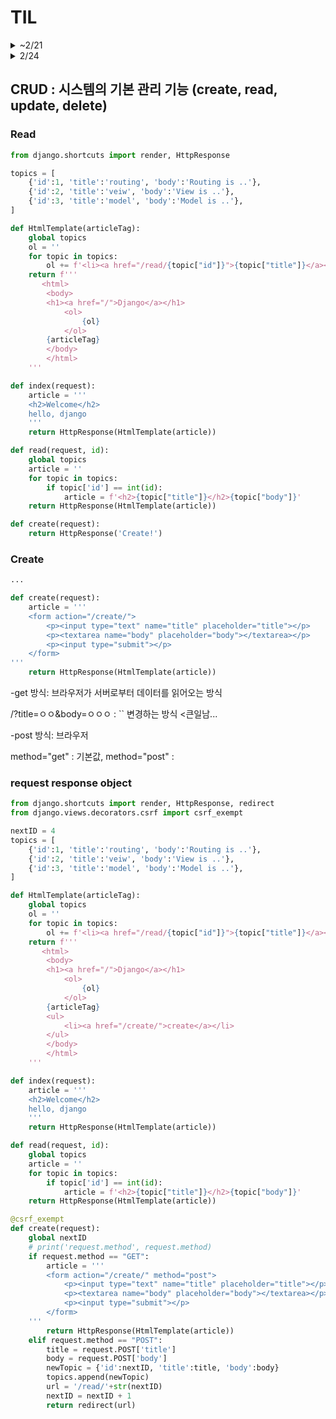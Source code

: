 # TIL

<details>
    <summary> ~2/21 </summary>
## Memo

- `ls`
- `mkdir`
- `cd`
- `-v` 등 명령어 정리 필요
- `md`

---

## Tutorial01: 개발 서버 확인

### 개발 서버 실행
```bash
$ python3 manage.py runserver
```

---

### **오류 상황**

```python
from django.contrib import admin
from django.urls import path

urlpatterns = [
    path("polls/", include("polls.urls")),
    path('admin/', admin.site.urls),
]
```

- `include()`는 `django.urls` 모듈에 포함된 기능으로 **import** 해야만 사용 가능

**수정 코드:**
```python
from django.contrib import admin
from django.urls import include, path

urlpatterns = [
    path("polls/", include("polls.urls")),
    path('admin/', admin.site.urls),
]
```

---

### **URL 설정 설명**
- **`path()`**: Django에 URL을 지정
- **`include()`**: 각 앱의 `urls.py`를 메인 `urls.py`에 포함 (재사용 용이, 유지보수 목적)

---

## Tutorial02: 데이터베이스 설정 및 모델 생성

### 데이터베이스 설정
**`djtest/settings.py`**
```python
TIME_ZONE = 'Asia/Seoul'
```

---

### 모델 생성
**`polls/models.py`**

    class 모델이름(models.Modle): //models 로 모델이 데이터베이스에 저장
        필드이름1 = modesl.필드타입(필드옵션)
        필드이름2 = modesl.필드타입(필드옵션)

```python
class Question(models.Model):
    question_text = models.CharField(max_length=200)  # 200자 제한
    pub_date = models.DateTimeField("date published")
```

- **`models.CharField`**: 글자 수 제한 (반드시 최대 글자수를 지정해야 함)
- **`models.DateTimeField`**: 날짜와 시간 입력 (text input이 두개 생성됨)

---

### ForeignKey 사용 예시
```python
class Choice(models.Model):
    question = models.ForeignKey(Question, on_delete=models.CASCADE)
    choice_text = models.CharField(max_length=200)
    votes = models.IntegerField(default=0)
```

- **`models.ForeignKey`**: 다른 모델에 대한 링크 정의 (테이블 간 관계 설정, 테이블의 특정 데이터를 참조함)
- **`on_delete` 옵션**:
  - `models.CASCADE`: 부모 객체 삭제 시 자식 객체도 삭제 (기본)
  - `models.PROTECT`: 부모 객체 삭제 불가
  - `models.SET_NULL`: 부모 객체 삭제 시 `NULL` 설정
  - `models.SET_DEFAULT`: 부모 객체 삭제 시 기본값 설정
  - `models.DO_NOTHING`: 아무 일도 하지 않음

- **`models.IntegerField`**: 정수 데이터를 저장(0부터)
---

### 앱 등록
**`djtest/settings.py`**
```python
INSTALLED_APPS = [
    "polls.apps.PollsConfig"  # polls 앱 추가
]
```

---

### Migration (데이터베이스 반영)
데이터베이스에 새로 만든 모델을 추가하는 행위

```bash
$ python3 manage.py migrate
```

---

### Shell 호출
```bash
$ python3 manage.py shell
```

- Django 환경에서 Python 코드를 직접 실행할 수 있는 대화형 인터프리터
- Django 모델, 데이터베이스 설정 등을 바로 실행 가능
(그런데 왜 Shell 을 호출해야할까?)

https://docs.djangoproject.com/en/5.1/intro/tutorial02/
<Br>
    -q.save, q.id // 이해x 우선 입력

    >>> Question.objects.all()
    <QuerySet [<Question: Question object (1)>]> #이렇게 출력됨

---

### 메서드 추가 (사람이 읽기 쉽게)
**`polls/models.py`**
```python
def __str__(self):
    return self.question_text
```

- 모델에 `__str__()` 메서드를 추가하여 대화형 프롬프트에서 읽기 쉽게 출력

---

### 시간 관련 메서드 추가
```python
def was_published_recently(self):
    return self.pub_date >= timezone.now() - datetime.timedelta(days=1)
```

- **`timezone.now()`**: 현재 시간 반환
- 이후 대화형 shell에 하기 내역 입력
- 선택 문항 추가 후 삭제
- c 명령어 

---

### Admin
    admin , yeonjoo.chi@beautyselection.co.kr , 1234qwer

**`polls/admin.py`**


`from .models import Question`로 모델을 가져오고(import) 

`admin.site.register(Question)` 로 모델을 등록을 완료 해야 관리자 페이지에 노출됨

---

## Tutorial03: 뷰 생성

뷰 Views : 
- 화면을 만들어서 보여주는 역할
- 사용자가 url 을 입력하면 해당 url에 연결된 View 함수를 실행함


#우선 튜토리얼 따라서.. 2차에는 f"{}로 작성하기

    path("<int:question_id>/vote/", views.vote, name="vote"),

---
**`polls/views.py`**

```python
def index(request):
    latest_question_list = Question.objects.order_by("-pub_date")[:5]
    output = ", ".join([q.question_text for q in latest_question_list]) #질문 내역이 a, b, c ... 이런식으로 보여짐
    return HttpResponse(output)
```

- `-pub_date`(발행 날짜)를 기준으로 내림차순 정렬 (`pub_date` 오름차순 정렬)
- `[:5]` 정렬된 데이터 중 앞에서부터 5개

---

### 탬플릿

```python
from django.http import HttpResponse
from django.template import loader

from .models import Question


def index(request):
    latest_question_list = Question.objects.order_by("-pub_date")[:5]
    template = loader.get_template("polls/index.html")
    context = {
        "latest_question_list": latest_question_list,
    }
    return HttpResponse(template.render(context, request))
```

- `template = loader.get_template("#.html")` ##.html 템플릿으로 불러옴
- `context`넘겨줄 데이터 내용

---
#### shortcuts / render()

- HttpResponse()은 코드가 길어져 관리가 어려움
- html 파일을 불러와서 사용하기 때문에 뷰 함수에서는 데이터만 준비하면 됨


#### shortcuts / get_object_or_404, render
    question = get_object_or_404(Question, pk=question_id)

- question 변수에 다음 질문 객체를 넣음
- Queestion 모델에서 `question_id` 에 해당하는 데이터를 가져오고, 만약 데이터가 없으면 404 에러 페이지가 자동으로 뜸
- pk=id
---

-뷰와 템플릿의 관계
- 뷰 : 모델과 템플릿을 연결하는 역할(?)
- 템플릿 : 꾸

---
하드코딩된 부분 변수로 바꾸기

```polls/index.html```

    <li><a href="/polls/{{ question.id }}/">{{ question.question_text }}</a></li>

- 하드코딩
- url 구조가 바뀌면 모든 html 파일 수정 필요. 유지보수 힘듬

<br>

    <li><a href="{% url 'detail' question.id %}">{{question.question_text}}</a></li>

- {% url %} 방식
- 'detail' - `polls/urls.py` 에서 `path("<int:question_id>/", views.detail, name="detail"),` 로 개발자가 지정함 (name 부분임)

<br>

#### Url 경로 바꿀때는 템플릿 (x)

```polls/urls.py``` 여기서 수정

    path("이런식으로/<int:question_id>/results/", views.results, name="results"),

---

#### namespace
`polls/urls.py` 

app_name = "polls" 로 지정하여

    <li><a href="{% url 'polls:detail' question.id %}">{{question.question_text}}</a></li>

- 'polls:detail' -앱 네임 지정한 다음엔 이렇게 경로를 안바꿔주면 오류남 (NoReverseMatch at /polls/)

## Tutorial04: 앱 작성하기

#### 폼 form 

`polls/detail.html` 투표 상세 생성 (detail 너무 많아서 헷갈림...)

{% csrf_token %} form 바로 아래 작성, 보안용

`forloop.counter` for 태그 반복 횟수 

---

```python
from django.db.models import F
from django.http import HttpResponse, HttpResponseRedirect
from django.shortcuts import get_object_or_404, render
from django.urls import reverse

from .models import Choice, Question


# ...
def vote(request, question_id):
    question = get_object_or_404(Question, pk=question_id)
    try:
        selected_choice = question.choice_set.get(pk=request.POST["choice"])
    except (KeyError, Choice.DoesNotExist):
        return render(
            request,
            "polls/detail.html",
            {
                "question": question,
                "error_message": "You didn't select a choice.",
            },
        )
    else:
        selected_choice.votes = F("votes") + 1
        selected_choice.save()
        return HttpResponseRedirect(reverse("polls:results", args=(question.id,)))
```

* F - 데이터베이스 연산을 위해 
* selected_choice.votes = F("votes") + 1 - 데이터베이스 votes에 1을 증가시킴


* HttpResponseRedirect - 사용자를 다른 url로 이동시킴
* reverse - url 하드코딩 없이 url 이름으로 이동 (이해x???)

* try ... except ... else

`try`<br>
    - name="choice" 인 값을 가져오게 함


`except` 오류가 있다면<Br>
    - `KeyError` 아무것도 선택하지 않음<Br>
    - `Choice.DoesNotExist` 선택한 항목이 데이터베이스에 없음

`else` 오류가 없다면<br>
    - 데이버베이스에 1 증가, 데이터베이스에 저장, 결과 페이지로 이동

---
클래스형 뷰는 다음 사이클에서 진행
---


* mtv - 장고 기본 구조
* mvc

clinet<->server
    request/ response


<hr/>
pep-8
pep

Web Framework : 어떤 사이트를 만들더라도 필요한 공통적인 작업을 미리해둔 소프트웨어 (jsp, flask 등)
라이브러러

<hr>
form의 method
https method

</details>

<details>
<summary>2/24</summary>
## Tutorial 2차

### 설치

    % django-admin startproject myproject .
마지막에 .을 찍어야 myproject 해당 폴더에 생성됨 (안찍으면 my~폴더 안에 my~폴더가 또 생김)

settings.py : 프로젝트에 운영하는 데 필요한 설정들
urls.py : 사용자가 접속하는 패스에 따라서 그 요청(접속)을 어떻게, 누가 처리할 것인지 지정을 함(라우팅)
manage.py : 프로젝트를 진행하는 데 필요한 기능, 유틸리티 파일

    % manage.py runserver 8888

http://localhost:8000/ 가 이미 사용 중일 경우 -> 대신해서 포트 번호 8888에서 실행

project>app>view 흐름 이해
- 어플리케이션은 app 단위에서 구현
- app 안에 view 안에 함수들로 어플리케이션을 구체적으로 구현함

- 사용자가 각 각의 경로로 접속하면, 그 경로를 project의 url.py 에 지정한 app의 url.py로 위임 -> 지정된 app의 url.py을 통해 그 app의 view - 안의 함수로 위임되어 작업 진행 -> db가 필요한 경우 app의 model을 통해서 사용 -> 최종적으로 클라이언트에게 응답 (html, xml, json 형태로)


### 라우팅 Routing

- 사용자가 접속한 경로를 어떻게 처리할 것인가
- 장고에서는 project의 urls.py 가 가장 큰 틀의 라우팅을 하고 -> 앱 -> 특정 함수로 위임

- 라우팅 실습

`myproject/urls.py`
```python
from django.contrib import admin
from django.urls import path, include

urlpatterns = [
    path('admin/', admin.site.urls),
    path('', include('myapp.urls'))
]
```

`myapp/urls.py`
```python
from django.urls import path
from myapp import views

urlpatterns = [
    path('',views.index),
    path('create/',views.create),
    path('read/<id>/',views.read)
]
```
**오류 상황**<br>
패스 끝에 / 유무로 url이 제대로 불러와 지지 않을 수 있음
`path('read/<id>',views.read)` 오류 발생
`path('read/<id>/',views.read)` 정상 작동



`myapp/views.py`
```python
from django.shortcuts import render, HttpResponse

def index(request):
    return HttpResponse('Welcome!')

def create(request):
    return HttpResponse('Create!')

def read(request, id):
    return HttpResponse('Read!'+id)
```
</details>


## CRUD : 시스템의 기본 관리 기능 (create, read, update, delete)

### Read ###

```python
from django.shortcuts import render, HttpResponse

topics = [
    {'id':1, 'title':'routing', 'body':'Routing is ..'},
    {'id':2, 'title':'veiw', 'body':'View is ..'},
    {'id':3, 'title':'model', 'body':'Model is ..'},
]

def HtmlTemplate(articleTag):
    global topics
    ol = ''
    for topic in topics:
        ol += f'<li><a href="/read/{topic["id"]}">{topic["title"]}</a></li>'
    return f'''
       <html>
        <body>
        <h1><a href="/">Django</a></h1>
            <ol>
                {ol}
            </ol>
        {articleTag}
        </body>
        </html>                 
    '''

def index(request):
    article = '''
    <h2>Welcome</h2>
    hello, django
    '''
    return HttpResponse(HtmlTemplate(article))

def read(request, id):
    global topics
    article = ''
    for topic in topics:
        if topic['id'] == int(id):
            article = f'<h2>{topic["title"]}</h2>{topic["body"]}'
    return HttpResponse(HtmlTemplate(article))

def create(request):
    return HttpResponse('Create!')
```

### Create

```python
...

def create(request):
    article = '''
    <form action="/create/">
        <p><input type="text" name="title" placeholder="title"></p>
        <p><textarea name="body" placeholder="body"></textarea></p>
        <p><input type="submit"></p>
    </form>
'''
    return HttpResponse(HtmlTemplate(article))
```

-get 방식: 브라우저가 서버로부터 데이터를 읽어오는 방식

/?title=ㅇㅇ&body=ㅇㅇㅇ : `` 변경하는 방식 <큰일남...

-post 방식: 브라우저

method="get" : 기본값, 
method="post" :

### request response object
```python
from django.shortcuts import render, HttpResponse, redirect
from django.views.decorators.csrf import csrf_exempt

nextID = 4
topics = [
    {'id':1, 'title':'routing', 'body':'Routing is ..'},
    {'id':2, 'title':'veiw', 'body':'View is ..'},
    {'id':3, 'title':'model', 'body':'Model is ..'},
]

def HtmlTemplate(articleTag):
    global topics
    ol = ''
    for topic in topics:
        ol += f'<li><a href="/read/{topic["id"]}">{topic["title"]}</a></li>'
    return f'''
       <html>
        <body>
        <h1><a href="/">Django</a></h1>
            <ol>
                {ol}
            </ol>
        {articleTag}
        <ul>
            <li><a href="/create/">create</a></li>
        </ul>
        </body>
        </html>                 
    '''

def index(request):
    article = '''
    <h2>Welcome</h2>
    hello, django
    '''
    return HttpResponse(HtmlTemplate(article))

def read(request, id):
    global topics
    article = ''
    for topic in topics:
        if topic['id'] == int(id):
            article = f'<h2>{topic["title"]}</h2>{topic["body"]}'
    return HttpResponse(HtmlTemplate(article))

@csrf_exempt
def create(request):
    global nextID
    # print('request.method', request.method)
    if request.method == "GET":
        article = '''
        <form action="/create/" method="post">
            <p><input type="text" name="title" placeholder="title"></p>
            <p><textarea name="body" placeholder="body"></textarea></p>
            <p><input type="submit"></p>
        </form>
    '''
        return HttpResponse(HtmlTemplate(article))
    elif request.method == "POST":
        title = request.POST['title']
        body = request.POST['body']
        newTopic = {'id':nextID, 'title':title, 'body':body}
        topics.append(newTopic)
        url = '/read/'+str(nextID)
        nextID = nextID + 1
        return redirect(url)
```